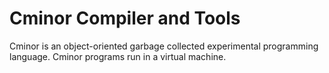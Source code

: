 Cminor Compiler and Tools
=========================

Cminor is an object-oriented garbage collected experimental programming language.
Cminor programs run in a virtual machine.
